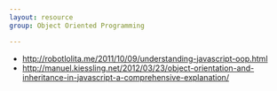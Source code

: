 ```yaml
---
layout: resource
group: Object Oriented Programming

---
```

<!-- General resources go here -->

- <http://robotlolita.me/2011/10/09/understanding-javascript-oop.html>
- <http://manuel.kiessling.net/2012/03/23/object-orientation-and-inheritance-in-javascript-a-comprehensive-explanation/>

<!-- #### Core -->

<!-- #### Intermediate -->

<!-- #### Advanced -->

<!-- #### Jedi -->

